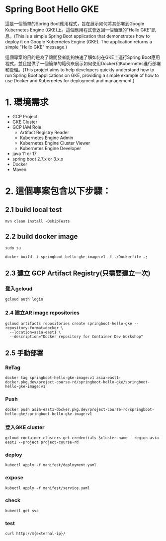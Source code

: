 # Spring Boot Hello GKE
這是一個簡單的Spring Boot應用程式，旨在展示如何將其部署到Google Kubernetes Engine (GKE)上。這個應用程式會返回一個簡單的"Hello GKE"訊息。(This is a simple Spring Boot application that demonstrates how to deploy it on Google Kubernetes Engine (GKE). The application returns a simple "Hello GKE" message.)

這個專案的目的是為了讓開發者能夠快速了解如何在GKE上運行Spring Boot應用程式，並且提供了一個簡單的範例來展示如何使用Docker和Kubernetes進行部署和管理。(This project aims to help developers quickly understand how to run Spring Boot applications on GKE, providing a simple example of how to use Docker and Kubernetes for deployment and management.)

# 1. 環境需求
- GCP Project
- GKE Cluster
- GCP IAM Role
  - Artifact Registry Reader
  - Kubernetes Engine Admin
  - Kubernetes Engine Cluster Viewer
  - Kubernetes Engine Developer
- java 11 or 17
- spring boot 2.7.x or 3.x.x
- Docker
- Maven



# 2. 這個專案包含以下步驟：

## 2.1 build local test
```
mvn clean install -DskipTests
```

## 2.2 build docker image
```
sudo su
```
```
docker build -t springboot-hello-gke-image:v1 -f ./Dockerfile .;
```


## 2.3 建立 GCP Artifact Registry(只需要建立一次) 
### 登入gcloud
```
gcloud auth login
```


### 2.4 建立AR image repositories
```
gcloud artifacts repositories create springboot-hello-gke --repository-format=docker \
  --location=asia-east1 \
  --description="Docker repository for Container Dev Workshop"
```



## 2.5 手動部署
### ReTag
```
docker tag springboot-hello-gke-image:v1 asia-east1-docker.pkg.dev/project-course-rd/springboot-hello-gke/springboot-hello-gke-image:v1
```


### Push
```
docker push asia-east1-docker.pkg.dev/project-course-rd/springboot-hello-gke/springboot-hello-gke-image:v1
```




### 登入GKE cluster
```
gcloud container clusters get-credentials $cluster-name --region asia-east1 --project project-course-rd
```


### deploy
```
kubectl apply -f manifest/deployment.yaml
```


### expose
```
kubectl apply -f manifest/service.yaml
```


### check
```
kubectl get svc
```


### test
```
curl http://${external-ip}/
```
